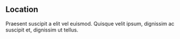 ## Location
Praesent suscipit a elit vel euismod. Quisque velit ipsum, dignissim ac suscipit et, dignissim ut tellus.
